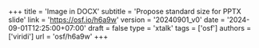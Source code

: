 +++
title = 'Image in DOCX'
subtitle = 'Propose standard size for PPTX slide'
link = 'https://osf.io/h6a9w'
version = '20240901_v0'
date = '2024-09-01T12:25:00+07:00'
draft = false
type = 'xtalk'
tags = ['osf']
authors = ['viridi']
url = 'osf/h6a9w'
+++
<!--more-->
